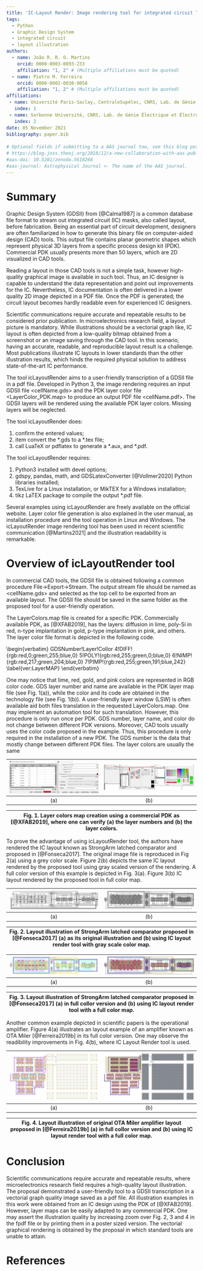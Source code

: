 ```yaml
---
title: 'IC-Layout Render: Image rendering tool for integrated circuit layout in Python'
tags:
  - Python
  - Graphic Design System
  - integrated circuit
  - layout illustration
authors:
  - name: João R. R. O. Martins
    orcid: 0000-0003-0893-233
    affiliation: "1, 2" # (Multiple affiliations must be quoted)
  - name: Pietro M. Ferreira
    orcid: 0000-0002-0038-9058
    affiliation: "1, 2" # (Multiple affiliations must be quoted)
affiliations:
 - name: Université Paris-Saclay, CentraleSupélec, CNRS, Lab. de Génie Électrique et Électronique de Paris,91192,Gif-sur-Yvette,France
   index: 1
 - name: Sorbonne Université, CNRS, Lab. de Génie Électrique et Électronique de Paris, 75252, Paris, France 
   index: 2
date: 05 November 2021
bibliography: paper.bib

# Optional fields if submitting to a AAS journal too, see this blog post:
# https://blog.joss.theoj.org/2018/12/a-new-collaboration-with-aas-publishing
#aas-doi: 10.5281/zenodo.5618268
#aas-journal: Astrophysical Journal <- The name of the AAS journal.
---
```


# Summary

Graphic Design System (GDSII) from [@Calma1987] is a common database file format to stream out integrated circuit (IC) masks, also called layout, before fabrication. Being an essential part of circuit development, designers are often familiarized in how to generate this binary file on computer-aided design (CAD) tools. This output file contains planar geometric shapes which represent physical 3D layers from a specific process design kit (PDK). Commercial PDK usually presents more than 50 layers, which are 2D visualized in CAD tools. 

Reading a layout in those CAD tools is not a simple task, however high-quality graphical image is available in such tool. Thus, an IC designer is capable to understand the data representation and point out improvements for the IC. Nevertheless, IC documentation is often delivered in a lower quality 2D image depicted in a PDF file. Once the PDF is generated; the circuit layout becomes hardly readable even for experienced IC designers.

Scientific communications require accurate and repeatable results to be considered prior publication. In microelectronics research field, a layout picture is mandatory. While illustrations should be a vectorial graph like, IC layout is often depicted from a low-quality bitmap obtained from a screenshot or an image saving through the CAD tool. In this scenario, having an accurate, readable, and reproducible layout result is a challenge. Most publications illustrate IC layouts in lower standards than the other illustration results, which hinds the required physical solution to address state-of-the-art IC performance.

The tool icLayoutRender aims to a user-friendly transcription of a GDSII file in a pdf file. Developed in Python 3, the image rendering requires an input GDSII file <cellName.gds> and the PDK layer color file <LayerColor_PDK.map> to produce an output PDF file <cellName.pdf>. The GDSII layers will be rendered using the available PDK layer colors. Missing layers will be neglected.

The tool icLayoutRender does:
1. confirm the entered values;
2. item convert the *.gds to a *.tex file;
3. call LuaTeX or pdflatex to generate a *.aux, and *.pdf.

The tool icLayoutRender requires:
1. Python3 installed with devel options;
2. gdspy, pandas, math, and GDSLatexConverter [@Vollmer2020] Python libraries installed;
3. TexLive for a Linux installation, or  MikTEX for a Windows installation;
4. tikz LaTEX package to compile the output *.pdf  file.

Several examples using icLayoutRender are freely available on the official website. Layer color file generation is also explained in the user manual, as installation procedure and the tool operation in Linux and Windows. 
The icLayoutRender image rendering tool has been used in recent scientific communication [@Martins2021] and the illustration readability is remarkable.

# Overview of icLayoutRender tool

In commercial CAD tools, the GDSII file is obtained following a common procedure File->Export->Stream. The output stream file should be named as <cellName.gds> and selected as the top cell to be exported from an available layout. The GDSII file should be saved in the same folder as the proposed tool for a user-friendly operation.

The LayerColors.map file is created for a specific PDK. Commercially available PDK, as [@XFAB2019], has the layers: diffusion in lime, poly-Si in red, n-type implantation in gold, p-type implantation in pink, and others. The layer color file format is depicted in the following code.

\begin{verbatim}
GDSNumber!Layer!Collor
4!DIFF!{rgb:red,0;green,255;blue,0}
5!POLY!{rgb:red,255;green,0;blue,0}
6!NIMP!{rgb:red,217;green,204;blue,0}
7!PIMP!{rgb:red,255;green,191;blue,242}
\label{ver:LayerMAP}
\end{verbatim}

One may notice that lime, red, gold, and pink colors are represented in RGB color code. GDS layer number and name are available in the PDK layer map file (see Fig. 1(a)), while the color and its code are obtained in the technology file (see Fig. 1(b)). A user-friendly layer window (LSW) is often available aid both files translation in the requested LayerColors.map. 
One may implement an automation tool for such translation. However, this procedure is only run once per PDK. GDS number, layer name, and color do not change between different PDK versions. Moreover, CAD tools usually uses the color code proposed in the example. Thus, this procedure is only required in the installation of a new PDK. The GDS number is the data that mostly change between different PDK files. The layer colors are usually the same

|![Checking layer numbers in a commercial PDK as [@XFAB2019]. \label{fig:LayerNumbers}](img/LayerNumbers.png)|![Checking layer collors in a commercial PDK as [@XFAB2019]. \label{fig:LayerColors}](img/LayerColors.png)|
| :----: | :----: |
|(a) |(b)|

| Fig. 1. Layer colors map creation using a  commercial PDK as [@XFAB2019], where one can verify (a) the layer numbers and (b) the layer colors.|
| --- | 

To prove the advantage of using icLayoutRender tool, the authors have rendered the IC layout known as StrongArm latched comparator and proposed in [@Fonseca2017]. The original image file is reproduced in Fig 2(a) using a grey color scale. Figure 2(b) depicts the same IC layout rendered by the proposed tool using gray scaled version of the rendering. A full color version of this example is depicted in Fig. 3(a). Figure 3(b)  IC layout rendered by the proposed tool in full color map.

|![Original StrongArm latched comparator layout proposed in [@Fonseca2017]. \label{fig:SA_Fonseca}](img/SA_Fonseca.png) |![StrongArm latched comparator layout rendered by the proposed tool (gray scaled version). \label{fig:SA_GrayRendering}](img/SA_GrayRendering.svg)|
| :----: | :----: |
|(a) |(b)|

| Fig. 2. Layout illustration of StrongArm latched comparator proposed in [@Fonseca2017] (a) as its original illustration and (b)  using IC layout render tool with gray scale color map.|
| --- | 

|![Original StrongArm latched comparator layout in full color. \label{fig:SA_original}.](img/SA_original.png) |![StrongArm latched comparator layout rendered by the proposed tool (colored version). \label{fig:SA_ColorRendering}](img/SA_ColorRendering.svg) |
| :----: | :----: |
|(a) |(b)|

| Fig. 3. Layout illustration of StrongArm latched comparator proposed in [@Fonseca2017] (a) in full collor version and (b) using IC layout render tool with a full color map.|
| --- | 

Another common example depicted in scientific papers is the operational amplifier. Figure 4(a) illustrates an layout example of an amplifier known as OTA Miler [@Ferreira2019b] in its full color version. One may observe the readibility improvements in Fig. 4(b), where IC Layout Render tool is used.

|![Original OTA Miler amplifier layout.\label{fig:OTA_original}.](img/OTA_original.png) |![OTA Miler amplifier layout rendered by the proposed tool (colored version). \label{fig:OTA_ColorRendering}](img/OTA_ColorRendering.svg) |
| :----: | :----: |
|(a) |(b)|

| Fig. 4. Layout illustration of original OTA Miler amplifier layout proposed in [@Ferreira2019b] (a) in full collor version and (b) using IC layout render tool with a full color map.|
| --- | 

# Conclusion
Scientific communications require accurate and repeatable results, where microelectronics research field requires a high-quality layout illustration. The proposal demonstrated a user-friendly tool to a GDSII transcription in a vectorial graph quality image saved as a pdf file. All illustration examples in this work were obtained from an IC design using the PDK of [@XFAB2019]. However, layer maps can be easily adapted to any commercial PDK. One may assert the illustration quality by increasing zoom over Fig. 2, 3 and 4 in the fpdf file or by printing them in a poster sized version. The vectorial graphical rendering is obtained by the proposal in which standard tools are unable to attain. 

# References
